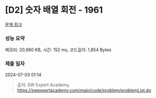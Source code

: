 # [D2] 숫자 배열 회전 - 1961 

[문제 링크](https://swexpertacademy.com/main/code/problem/problemDetail.do?contestProbId=AV5Pq-OKAVYDFAUq) 

### 성능 요약

메모리: 20,980 KB, 시간: 152 ms, 코드길이: 1,854 Bytes

### 제출 일자

2024-07-03 01:14



> 출처: SW Expert Academy, https://swexpertacademy.com/main/code/problem/problemList.do